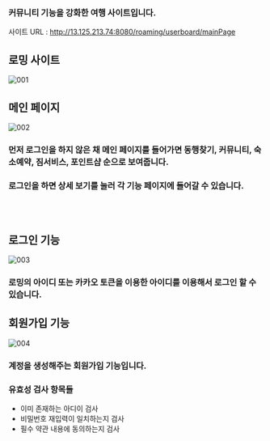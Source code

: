 
### 커뮤니티 기능을 강화한 여행 사이트입니다.

사이트 URL : http://13.125.213.74:8080/roaming/userboard/mainPage

## 로밍 사이트
![001](https://user-images.githubusercontent.com/131675760/261490289-adddcd82-df6f-41ff-b682-2b5128c43871.png)

## 메인 페이지
![002](https://user-images.githubusercontent.com/131675760/261490308-5830faf0-c5fb-4ae4-9da9-8d242151ad8d.png)
### 먼저 로그인을 하지 않은 채 메인 페이지를 들어가면 동행찾기, 커뮤니티, 숙소예약, 짐서비스, 포인트샵 순으로 보여줍니다.
### 로그인을 하면 상세 보기를 눌러 각 기능 페이지에 들어갈 수 있습니다.
<br/><br/>

## 로그인 기능
![003](https://user-images.githubusercontent.com/131675760/261490419-0c90a7d1-1aa7-41d2-9e85-540d1389f80f.png)
### 로밍의 아이디 또는 카카오 토큰을 이용한 아이디를 이용해서 로그인 할 수 있습니다.<br/>

## 회원가입 기능
![004](https://user-images.githubusercontent.com/131675760/261490381-f742727c-33ca-4661-b3df-3f4ad72ba587.png)
### 계정을 생성해주는 회원가입 기능입니다.<br/>
### 유효성 검사 항목들
* 이미 존재하는 아디이 검사
* 비밀번호 재입력이 일치하는지 검사
* 필수 약관 내용에 동의하는지 검사<br/><br/>


